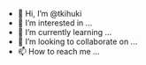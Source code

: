 - 👋 Hi, I’m @tkihuki
- 👀 I’m interested in ...
- 🌱 I’m currently learning ...
- 💞️ I’m looking to collaborate on ...
- 📫 How to reach me ...

<!---
tkihuki/tkihuki is a ✨ special ✨ repository because its `README.md` (this file) appears on your GitHub profile.
You can click the Preview link to take a look at your changes.
--->
